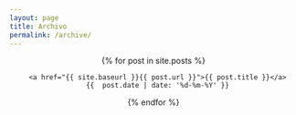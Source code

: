 ```yaml
---
layout: page
title: Archivo
permalink: /archive/
---
```


<div class="posts" style="text-align: center;">
  {% for post in site.posts %}
    

      <a href="{{ site.baseurl }}{{ post.url }}">{{ post.title }}</a>
      {{  post.date | date: '%d-%m-%Y' }}
     
    
  {% endfor %}
</div>
